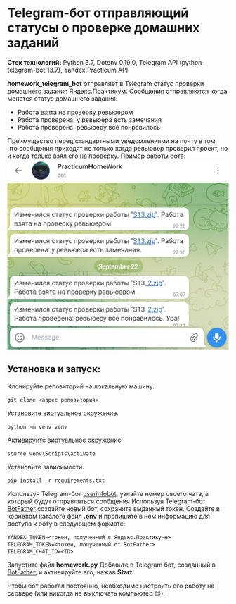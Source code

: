 # Telegram-бот отправляющий статусы о проверке домашних заданий

**Стек технологий:** Python 3.7, Dotenv 0.19.0, Telegram API (python-telegram-bot 13.7), Yandex.Practicum API.

**homework_telegram_bot** отправляет в Telegram статус проверки домашнего задания Яндекс.Практикум.
Сообщения отправляются когда менется статус домашнего задания:
- Работа взята на проверку ревьюером
- Работа проверена: у ревьюера есть замечания
- Работа проверена: ревьюеру всё понравилось

Преимущество перед стандартными уведомлениями на почту в том, что сообщения приходят не только когда ревьювер проверил проект, но и когда только взял его на проверку.
Пример работы бота:
![Иллюстрация к homework_telegram_bot](https://github.com/toycru/homework_bot/blob/master/TG-bot-screen.png)

## Установка и запуск:
Клонируйте репозиторий на локальную машину.
```
git clone <адрес репозитория>
```
Установите виртуальное окружение.
```
python -m venv venv
```
Активируйте виртуальное окружение.
```
source venv\Scripts\activate
```
Установите зависимости.
```
pip install -r requirements.txt
```
Используя Telegram-бот [userinfobot](https://telegram.me/userinfobot), узнайте номер своего чата, в который будут отправляться сообщения
Используя Telegram-бот [BotFather](https://telegram.me/BotFather) создайте новый бот, сохраните выданный токен.
Создайте в корневом каталоге файл **.env** и пропишите в нем информацию для доступа к боту в следующем формате:
```
YANDEX_TOKEN=<токен, полученный в Яндекс.Практикуме>
TELEGRAM_TOKEN=<токен, полученный от BotFather>
TELEGRAM_CHAT_ID=<ID>
```

Запустите файл **homework.py**
Добавьте в Telegram бот, созданный в [BotFather](https://telegram.me/BotFather), и активируйте его, нажав **Start**.

Чтобы бот работал постоянно, необходимо настроить его работу на сервере (или никогда не выключать компьютер 😊).

